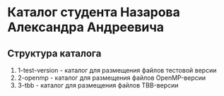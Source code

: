 ﻿# Каталог студента Назарова Александра Андреевича

## Структура каталога

1. 1-test-version - каталог для размещения файлов тестовой версии
2. 2-openmp - каталог для размещения файлов OpenMP-версии
3. 3-tbb - каталог для размещения файлов TBB-версии

